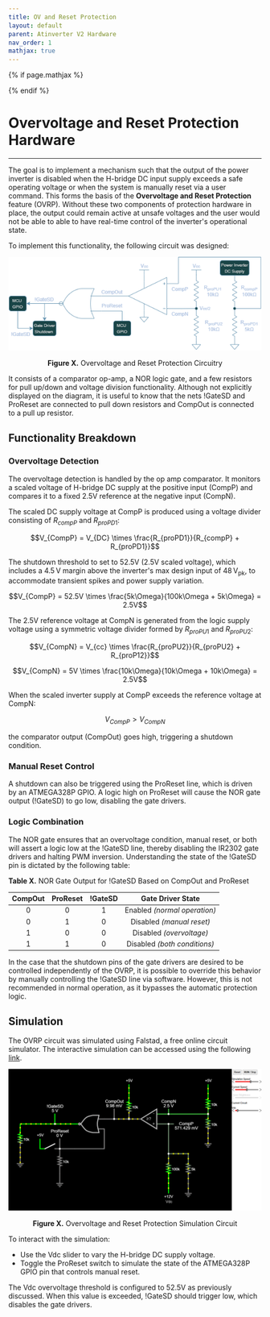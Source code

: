 ```yaml
---
title: OV and Reset Protection
layout: default
parent: Atinverter V2 Hardware
nav_order: 1
mathjax: true
---
```


<!-- To enable math equation formatting -->
{% if page.mathjax %}
  <!-- Polyfill for older browsers (optional) -->
  <script type="text/javascript" async 
    src="https://polyfill.io/v3/polyfill.min.js?features=es6">
  </script>

  <!-- MathJax v3 for LaTeX rendering -->
  <script type="text/javascript" async 
    id="MathJax-script" 
    src="https://cdn.jsdelivr.net/npm/mathjax@3/es5/tex-mml-chtml.js">
  </script>

  <!-- Custom MathJax Configuration -->
  <script type="text/javascript">
    MathJax = {
      tex: {
        inlineMath: [['$', '$'], ['\\(', '\\)']],
        displayMath: [['$$', '$$'], ['\\[', '\\]']],
      }
    };
  </script>
{% endif %}

# **Overvoltage and Reset Protection Hardware**
---

The goal is to implement a mechanism such that the output of the power inverter is disabled when the H-bridge DC input supply exceeds a safe operating voltage or when the system is manually reset via a user command. This forms the basis of the **Overvoltage and Reset Protection** feature (OVRP). Without these two components of protection hardware in place, the output could remain active at unsafe voltages and the user would not be able to able to have real-time control of the inverter's operational state.

To implement this functionality, the following circuit was designed:

<p align="center">
<img src="../../images/OV_reset_protection.png" alt="Overvoltage and Reset Protection Circuitry" width="800"/>
</p>

<div style="text-align: center;">
    <h7><b>Figure X.</b> Overvoltage and Reset Protection Circuitry </h7>
</div>

It consists of a comparator op-amp, a NOR logic gate, and a few resistors for pull up/down and voltage division functionality. Although not explicitly displayed on the diagram, it is useful to know that the nets !GateSD and ProReset are connected to pull down resistors and CompOut is connected to a pull up resistor.

## Functionality Breakdown

### Overvoltage Detection

The overvoltage detection is handled by the op amp comparator. It monitors a scaled voltage of H-bridge DC supply at the positive input (CompP) and compares it to a fixed 2.5V reference at the negative input (CompN). 

The scaled DC supply voltage at CompP is produced using a voltage divider consisting of $R_{compP}$ and $R_{proPD1}$:

$$V_{CompP} = V_{DC} \times \frac{R_{proPD1}}{R_{compP} + R_{proPD1}}$$

The shutdown threshold to set to 52.5V (2.5V scaled voltage), which includes a 4.5 V margin above the inverter's max design input of 48 V<sub>pk</sub>, to accommodate transient spikes and power supply variation.

$$V_{CompP} = 52.5V \times \frac{5k\Omega}{100k\Omega + 5k\Omega} = 2.5V$$ 

The 2.5V reference voltage at CompN is generated from the logic supply voltage using a symmetric voltage divider formed by $R_{proPU1}$ and $R_{proPU2}$:

$$V_{CompN} = V_{cc} \times \frac{R_{proPU2}}{R_{proPU2} + R_{proP12}}$$

$$V_{CompN} = 5V \times \frac{10k\Omega}{10k\Omega + 10k\Omega} = 2.5V$$ 

When the scaled inverter supply at CompP exceeds the reference voltage at CompN:

$$V_{CompP} > V_{CompN}$$

the comparator output (CompOut) goes high, triggering a shutdown condition.

### Manual Reset Control

A shutdown can also be triggered using the ProReset line, which is driven by an ATMEGA328P GPIO.
A logic high on ProReset will cause the NOR gate output (!GateSD) to go low, disabling the gate drivers.

### Logic Combination 

The NOR gate ensures that an overvoltage condition, manual reset, or both will assert a logic low at the !GateSD line, thereby disabling the IR2302 gate drivers and halting PWM inversion. Understanding the state of the !GateSD pin is dictated by the following table:

<div style="text-align: left;">
    <h7><b>Table X.</b> NOR Gate Output for !GateSD Based on CompOut and ProReset </h7>
</div>

| CompOut | ProReset | !GateSD | Gate Driver State    |
|:-------:|:--------:|:-------:|:--------------------:|
|   0     |    0     |    1    | Enabled *(normal operation)* |
|   0     |    1     |    0    | Disabled *(manual reset)* |
|   1     |    0     |    0    | Disabled *(overvoltage)* |
|   1     |    1     |    0    | Disabled *(both conditions)* |

In the case that the shutdown pins of the gate drivers are desired to be controlled independently of the OVRP, it is possible to override this behavior by manually controlling the !GateSD line via software. However, this is not recommended in normal operation, as it bypasses the automatic protection logic.

## Simulation

The OVRP circuit was simulated using Falstad, a free online circuit simulator. The interactive simulation can be accessed using the following [link](https://tinyurl.com/22kyotro).

<p align="center">
<img src="../../images/OVRP_circuit_black.png" alt="AC Voltage Sensing Block Diagram" width="750"/>
</p>

<div style="text-align: center;">
    <h7><b>Figure X.</b> Overvoltage and Reset Protection Simulation Circuit </h7>
</div>

To interact with the simulation:
- Use the Vdc slider to vary the H-bridge DC supply voltage.
- Toggle the ProReset switch to simulate the state of the ATMEGA328P GPIO pin that controls manual reset.

The Vdc overvoltage threshold is configured to 52.5V as previously discussed. When this value is exceeded, !GateSD should trigger low, which disables the gate drivers.